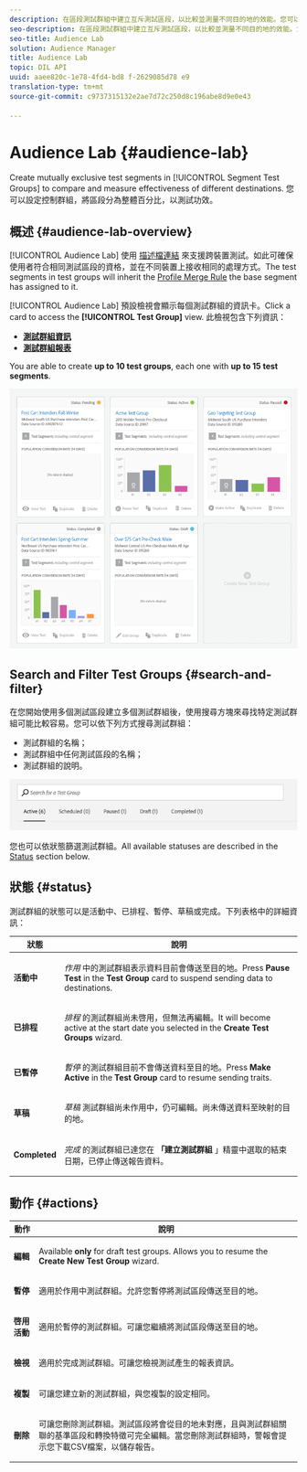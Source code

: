 ```yaml
---
description: 在區段測試群組中建立互斥測試區段，以比較並測量不同目的地的效能。您可以設定控制群組，將區段分為整體百分比，以測試功效。
seo-description: 在區段測試群組中建立互斥測試區段，以比較並測量不同目的地的效能。您可以設定控制群組，將區段分為整體百分比，以測試功效。
seo-title: Audience Lab
solution: Audience Manager
title: Audience Lab
topic: DIL API
uuid: aaee820c-1e78-4fd4-bd8 f-2629085d78 e9
translation-type: tm+mt
source-git-commit: c9737315132e2ae7d72c250d8c196abe8d9e0e43

---
```



# Audience Lab {#audience-lab}

Create mutually exclusive test segments in [!UICONTROL Segment Test Groups] to compare and measure effectiveness of different destinations. 您可以設定控制群組，將區段分為整體百分比，以測試功效。

## 概述 {#audience-lab-overview}

[!UICONTROL Audience Lab] 使用 [描述檔連結](../../features/profile-merge-rules/merge-rules-overview.md) 來支援跨裝置測試。如此可確保使用者符合相同測試區段的資格，並在不同裝置上接收相同的處理方式。The test segments in test groups will inherit the [Profile Merge Rule](../../features/profile-merge-rules/merge-rules-dashboard.md) the base segment has assigned to it.

[!UICONTROL Audience Lab] 預設檢視會顯示每個測試群組的資訊卡。Click a card to access the **[!UICONTROL Test Group]** view. 此檢視包含下列資訊：

* **[測試群組資訊](../../features/audience-lab/audience-lab-information-view.md)**
* **[測試群組報表](../../features/audience-lab/audience-lab-reporting-view.md)**

You are able to create **up to 10 test groups**, each one with **up to 15 test segments**.

![](assets/test-groups-view.PNG)

## Search and Filter Test Groups {#search-and-filter}

在您開始使用多個測試區段建立多個測試群組後，使用搜尋方塊來尋找特定測試群組可能比較容易。您可以依下列方式搜尋測試群組：

* 測試群組的名稱；
* 測試群組中任何測試區段的名稱；
* 測試群組的說明。

![](assets/search_and_filter_audience_lab.png)

您也可以依狀態篩選測試群組。All available statuses are described in the [Status](../../features/audience-lab/audience-lab.md#status) section below.

## 狀態 {#status}

測試群組的狀態可以是活動中、已排程、暫停、草稿或完成。下列表格中的詳細資訊：

<table id="table_7A0388BA02E045AC971C06A22DAC2C63"> 
 <thead> 
  <tr> 
   <th colname="col1" class="entry"> 狀態 </th> 
   <th colname="col2" class="entry"> 說明 </th> 
  </tr> 
 </thead>
 <tbody> 
  <tr> 
   <td colname="col1"> <p> <b><span class="uicontrol"> 活動中 </span></b> </p> </td> 
   <td colname="col2"> <p><i>作用</i> 中的測試群組表示資料目前會傳送至目的地。Press <b><span class="uicontrol"> Pause Test </span></b> in the <b><span class="uicontrol"> Test Group </span></b> card to suspend sending data to destinations. </p> </td> 
  </tr> 
  <tr> 
   <td colname="col1"> <p> <b><span class="uicontrol"> 已排程 </span></b> </p> </td> 
   <td colname="col2"> <p><i>排程</i> 的測試群組尚未啓用，但無法再編輯。It will become active at the start date you selected in the <b>Create Test Groups</b> wizard. </p> </td> 
  </tr> 
  <tr> 
   <td colname="col1"> <p> <b><span class="uicontrol"> 已暫停 </span></b> </p> </td> 
   <td colname="col2"> <p><i>暫停</i> 的測試群組目前不會傳送資料至目的地。Press <b><span class="uicontrol"> Make Active </span></b> in the <b><span class="uicontrol"> Test Group </span></b> card to resume sending traits. </p> </td> 
  </tr> 
  <tr> 
   <td colname="col1"> <p> <b><span class="uicontrol"> 草稿 </span></b> </p> </td> 
   <td colname="col2"> <p><i>草稿</i> 測試群組尚未作用中，仍可編輯。尚未傳送資料至映射的目的地。 </p> </td> 
  </tr> 
  <tr> 
   <td colname="col1"> <p> <b><span class="uicontrol"> Completed </span></b> </p> </td> 
   <td colname="col2"> <p><i>完成</i> 的測試群組已達您在 <b><span class="uicontrol"> 「建立測試群組 </span></b> 」精靈中選取的結束日期，已停止傳送報告資料。 </p> </td>
  </tr>
 </tbody>
</table>

## 動作 {#actions}

<table id="table_481A411E2D2F4FE891595D00E775CF60"> 
 <thead> 
  <tr> 
   <th colname="col1" class="entry"> 動作 </th> 
   <th colname="col2" class="entry"> 說明 </th>
  </tr>
 </thead>
 <tbody> 
  <tr> 
   <td colname="col1"> <p> <b><span class="uicontrol"> 編輯 </span></b> </p> </td>
   <td colname="col2"> <p>Available <b>only</b> for draft test groups. Allows you to resume the <b><span class="uicontrol"> Create New Test Group </span></b> wizard. </p> </td>
  </tr>
  <tr> 
   <td colname="col1"> <p> <b><span class="uicontrol"> 暫停 </span></b> </p> </td>
   <td colname="col2"> <p>適用於作用中測試群組。允許您暫停將測試區段傳送至目的地。 </p> </td>
  </tr>
  <tr> 
   <td colname="col1"> <p> <b><span class="uicontrol"> 啓用活動 </span></b> </p> </td>
   <td colname="col2"> <p>適用於暫停的測試群組。可讓您繼續將測試區段傳送至目的地。 </p> </td>
  </tr>
  <tr> 
   <td colname="col1"> <p> <b><span class="uicontrol"> 檢視 </span></b> </p> </td>
   <td colname="col2"> <p>適用於完成測試群組。可讓您檢視測試產生的報表資訊。 </p> </td>
  </tr>
  <tr> 
   <td colname="col1"> <p> <b><span class="uicontrol"> 複製 </span></b> </p> </td>
   <td colname="col2"> <p>可讓您建立新的測試群組，與您複製的設定相同。 </p> </td>
  </tr>
  <tr> 
   <td colname="col1"> <p> <b><span class="uicontrol"> 刪除 </span></b> </p> </td>
   <td colname="col2"> <p>可讓您刪除測試群組。測試區段將會從目的地未對應，且與測試群組關聯的基準區段和轉換特徵可完全編輯。當您刪除測試群組時，警報會提示您下載CSV檔案，以儲存報告。 </p> </td>
  </tr>
 </tbody>
</table>